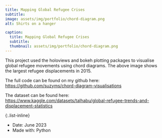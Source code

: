 ```yaml
---
title: Mapping Global Refugee Crises
subtitle: 
image: assets/img/portfolio/chord-diagram.png
alt: Shirts on a hanger

caption:
  title: Mapping Global Refugee Crises
  subtitle: 
  thumbnail: assets/img/portfolio/chord-diagram.png
---
```

This project used the holoviews and bokeh plotting packages to visualise global refugee movements using chord diagrams. The above image shows the largest refugee displacements in 2015. 

The full code can be found on my github here: https://github.com/suzyms/chord-diagram-visualisations 

The dataset can be found here: https://www.kaggle.com/datasets/talhabu/global-refugee-trends-and-displacement-statistics

{:.list-inline}
- Date: June 2023
- Made with: Python

